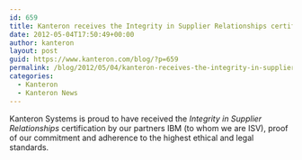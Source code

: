 ```yaml
---
id: 659
title: Kanteron receives the Integrity in Supplier Relationships certification by IBM
date: 2012-05-04T17:50:49+00:00
author: kanteron
layout: post
guid: https://www.kanteron.com/blog/?p=659
permalink: /blog/2012/05/04/kanteron-receives-the-integrity-in-supplier-relationships-certification-by-ibm/
categories:
  - Kanteron
  - Kanteron News
---
```

Kanteron Systems is proud to have received the _Integrity in Supplier Relationships_ certification by our partners IBM (to whom we are ISV), proof of our commitment and adherence to the highest ethical and legal standards.